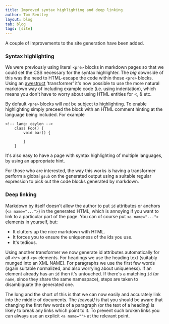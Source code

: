 ```yaml
---
title: Improved syntax highlighting and deep linking
author: Tom Bentley
layout: blog
tab: blog
tags: [site]
---
```


A couple of improvements to the site generation have been added.

### Syntax highlighting

We were previously using literal `<pre>` blocks in markdown pages so that we 
could set the CSS necessary for the syntax highlighter. The *big* downside of 
this was the need to HTML-escape the code within those `<pre>` blocks. Using 
an [awestruct](http://awestruct.org/) 'transformer' it's now possible to use 
the more natural markdown way of including example code 
(i.e. using indentation), which means you don't have to worry about using
HTML entities for <, & etc.

By default `<pre>` blocks will *not* be subject to highlighting. To enable
highlighting simply preceed the block with an HTML comment hinting at the 
language being included. For example

    <!-- lang: ceylon -->
        class Foo() {
            void bar() {
            
            }
        }

It's also easy to have a page with syntax highlighting of multiple 
languages, by using an appropriate hint.

For those who are interested, the way this works is having a transformer 
perform a global `gsub` on the generated output using a suitable regular 
expression to pick out the code blocks generated by markdown.

### Deep linking

Markdown by itself doesn't allow the author to put `id` attributes or anchors
(`<a name="...">`) in the generated HTML, which is annoying if you want to link 
to a particular part of the page. You can of course put `<a name="...">` 
elements in yourself, but:

* It clutters up the nice markdown with HTML.
* It forces you to ensure the uniqueness of the ids you use.
* It's tedious.

Using another transformer we now generate id attributes automatically for all 
`<h*>` and `<p>` elements. For headings we use the heading text (suitably 
munged into an XML NAME). For paragraphs we use the first few words (again 
suitable normalized, and also worrying about uniqueness). If an element 
already has an `id` then it's untouched. If there's a matching `id` 
(or `name`, since they share the same namespace), steps are taken to 
disambiguate the generated one.

The long and the short of this is that we can now easily and accurately link 
into the middle of documents. The /caveat/ is that you should be aware that 
changing the first few words of a paragraph (or the text of a heading) is 
likely to break any links which point to it. To prevent such broken links 
you can always use an explicit `<a name="">` at the relevant point.

